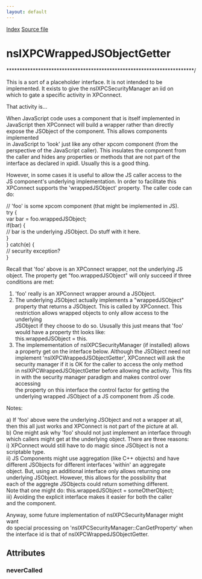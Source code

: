 ```yaml
---
layout: default
---
```

<div id='links'><a href="../index.html">Index</a>
<a href="http://dxr.mozilla.org/mozilla-central/source/js/xpconnect/idl/nsIXPConnect.idl">Source file</a>
</div>

# nsIXPCWrappedJSObjectGetter #
***********************************************************************/  
  
This is a sort of a placeholder interface. It is not intended to be  
implemented. It exists to give the nsIXPCSecurityManager an iid on  
which to gate a specific activity in XPConnect.  
  
That activity is...  
  
When JavaScript code uses a component that is itself implemented in  
JavaScript then XPConnect will build a wrapper rather than directly  
expose the JSObject of the component. This allows components implemented  
in JavaScript to 'look' just like any other xpcom component (from the  
perspective of the JavaScript caller). This insulates the component from  
the caller and hides any properties or methods that are not part of the  
interface as declared in xpidl. Usually this is a good thing.  
  
However, in some cases it is useful to allow the JS caller access to the  
JS component's underlying implementation. In order to facilitate this  
XPConnect supports the 'wrappedJSObject' property. The caller code can do:  
  
// 'foo' is some xpcom component (that might be implemented in JS).  
try {  
  var bar = foo.wrappedJSObject;  
  if(bar) {  
     // bar is the underlying JSObject. Do stuff with it here.  
  }  
} catch(e) {  
  // security exception?  
}  
  
Recall that 'foo' above is an XPConnect wrapper, not the underlying JS  
object. The property get "foo.wrappedJSObject" will only succeed if three  
conditions are met:  
  
1) 'foo' really is an XPConnect wrapper around a JSObject.  
2) The underlying JSObject actually implements a "wrappedJSObject"  
   property that returns a JSObject. This is called by XPConnect. This  
   restriction allows wrapped objects to only allow access to the underlying  
   JSObject if they choose to do so. Ususally this just means that 'foo'  
   would have a property tht looks like:  
      this.wrappedJSObject = this.  
3) The implemementation of nsIXPCSecurityManager (if installed) allows  
   a property get on the interface below. Although the JSObject need not  
   implement 'nsIXPCWrappedJSObjectGetter', XPConnect will ask the  
   security manager if it is OK for the caller to access the only method  
   in nsIXPCWrappedJSObjectGetter before allowing the activity. This fits  
   in with the security manager paradigm and makes control over accessing  
   the property on this interface the control factor for getting the  
   underlying wrapped JSObject of a JS component from JS code.  
  
Notes:  
  
a) If 'foo' above were the underlying JSObject and not a wrapper at all,  
   then this all just works and XPConnect is not part of the picture at all.  
b) One might ask why 'foo' should not just implement an interface through  
   which callers might get at the underlying object. There are three reasons:  
  i)   XPConnect would still have to do magic since JSObject is not a  
       scriptable type.  
  ii)  JS Components might use aggregation (like C++ objects) and have  
       different JSObjects for different interfaces 'within' an aggregate  
       object. But, using an additional interface only allows returning one  
       underlying JSObject. However, this allows for the possibility that  
       each of the aggregte JSObjects could return something different.  
       Note that one might do: this.wrappedJSObject = someOtherObject;  
  iii) Avoiding the explicit interface makes it easier for both the caller  
       and the component.  
  
 Anyway, some future implementation of nsIXPCSecurityManager might want  
 do special processing on 'nsIXPCSecurityManager::CanGetProperty' when  
 the interface id is that of nsIXPCWrappedJSObjectGetter.  
  

## Attributes ##

### neverCalled ###
